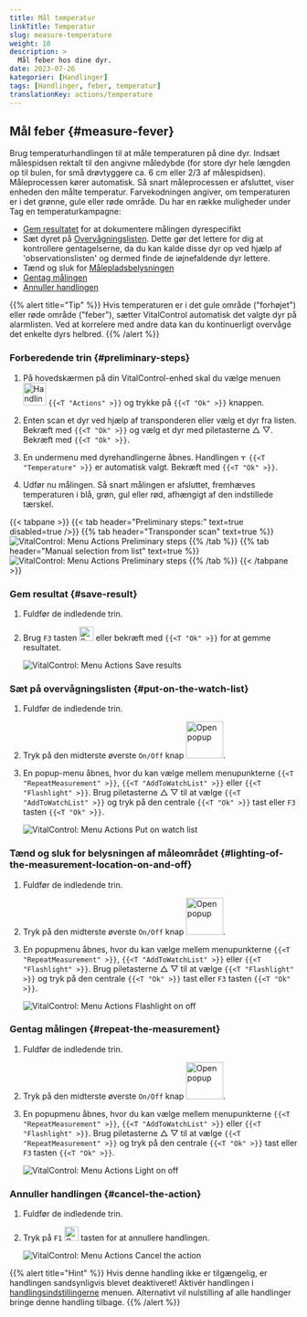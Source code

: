 ```yaml
---
title: Mål temperatur
linkTitle: Temperatur
slug: measure-temperature
weight: 10
description: >
  Mål feber hos dine dyr.
date: 2023-07-26
kategorier: [Handlinger]
tags: [Handlinger, feber, temperatur]
translationKey: actions/temperature
---
```


## Mål feber {#measure-fever}

Brug temperaturhandlingen til at måle temperaturen på dine dyr. Indsæt målespidsen rektalt til den angivne måledybde (for store dyr hele længden op til bulen, for små drøvtyggere ca. 6 cm eller 2/3 af målespidsen). Måleprocessen kører automatisk. Så snart måleprocessen er afsluttet, viser enheden den målte temperatur. Farvekodningen angiver, om temperaturen er i det grønne, gule eller røde område. Du har en række muligheder under Tag en temperaturkampagne:

- [Gem resultatet](#save-result) for at dokumentere målingen dyrespecifikt
- Sæt dyret på [Overvågningslisten](#put-on-the-watch-list). Dette gør det lettere for dig at kontrollere gentagelserne, da du kan kalde disse dyr op ved hjælp af 'observationslisten' og dermed finde de iøjnefaldende dyr lettere.
- Tænd og sluk for [Målepladsbelysningen](#lighting-of-the-measurement-location-on-and-off)
- [Gentag målingen](#repeat-the-measurement)
- [Annuller handlingen](#cancel-the-action)

{{% alert title="Tip" %}}
Hvis temperaturen er i det gule område ("forhøjet") eller røde område ("feber"), sætter VitalControl automatisk det valgte dyr på alarmlisten. Ved at korrelere med andre data kan du kontinuerligt overvåge det enkelte dyrs helbred.
{{% /alert %}}

### Forberedende trin {#preliminary-steps}

1. På hovedskærmen på din VitalControl-enhed skal du vælge menuen &nbsp;<img src="/icons/actions.svg" width="40" align="bottom" alt="Handlinger" /> `{{<T "Actions" >}}` og trykke på `{{<T "Ok" >}}` knappen.

2. Enten scan et dyr ved hjælp af transponderen eller vælg et dyr fra listen. Bekræft med `{{<T "Ok" >}}` og vælg et dyr med piletasterne △ ▽. Bekræft med `{{<T "Ok" >}}`.


3. En undermenu med dyrehandlingerne åbnes. Handlingen <img src="/icons/actions/temperature.svg" width="10" align="bottom" alt="Temperature" /> `{{<T "Temperature" >}}` er automatisk valgt. Bekræft med `{{<T "Ok" >}}`.

4. Udfør nu målingen. Så snart målingen er afsluttet, fremhæves temperaturen i blå, grøn, gul eller rød, afhængigt af den indstillede tærskel.

{{< tabpane >}}
{{< tab header="Preliminary steps:" text=true disabled=true />}}
{{% tab header="Transponder scan" text=true %}}
![VitalControl: Menu Actions Preliminary steps](../images/firststeps-scan.png "Preliminary steps")
{{% /tab %}}
{{% tab header="Manual selection from list" text=true %}}
![VitalControl: Menu Actions Preliminary steps](../images/firststeps.png "Preliminary steps")
{{% /tab %}}
{{< /tabpane >}}

### Gem resultat {#save-result}

1. Fuldfør de indledende trin.

2. Brug `F3` tasten <img src="/icons/footer/save.svg" width="25" align="bottom" alt="Save" /> eller bekræft med `{{<T "Ok" >}}` for at gemme resultatet.

    ![VitalControl: Menu Actions Save results](../images/saveresults.png "Save results")

### Sæt på overvågningslisten {#put-on-the-watch-list}

1. Fuldfør de indledende trin.

2. Tryk på den midterste øverste `On/Off` knap <img src="/icons/footer/repeat_add_to_watch.svg" width="65" align="bottom" alt="Open popup" />.

3. En popup-menu åbnes, hvor du kan vælge mellem menupunkterne `{{<T "RepeatMeasurement" >}}`, `{{<T "AddToWatchList" >}}` eller `{{<T "Flashlight" >}}`. Brug piletasterne △ ▽ til at vælge `{{<T "AddToWatchList" >}}` og tryk på den centrale `{{<T "Ok" >}}` tast eller `F3` tasten `{{<T "Ok" >}}`.

    ![VitalControl: Menu Actions Put on watch list](../images/watchlist.png "Put on watch list")

### Tænd og sluk for belysningen af måleområdet {#lighting-of-the-measurement-location-on-and-off}

1. Fuldfør de indledende trin.

2. Tryk på den midterste øverste `On/Off` knap <img src="/icons/footer/repeat_add_to_watch.svg" width="65" align="bottom" alt="Open popup" />.


3. En popupmenu åbnes, hvor du kan vælge mellem menupunkterne `{{<T "RepeatMeasurement" >}}`, `{{<T "AddToWatchList" >}}` eller `{{<T "Flashlight" >}}`. Brug piletasterne △ ▽ til at vælge `{{<T "Flashlight" >}}` og tryk på den centrale `{{<T "Ok" >}}` tast eller `F3` tasten `{{<T "Ok" >}}`.

    ![VitalControl: Menu Actions Flashlight on off](../images/light.png "Flashlight on off")

### Gentag målingen {#repeat-the-measurement}

1. Fuldfør de indledende trin.

2. Tryk på den midterste øverste `On/Off` knap <img src="/icons/footer/repeat_add_to_watch.svg" width="65" align="bottom" alt="Open popup" />.

3. En popupmenu åbnes, hvor du kan vælge mellem menupunkterne `{{<T "RepeatMeasurement" >}}`, `{{<T "AddToWatchList" >}}` eller `{{<T "Flashlight" >}}`. Brug piletasterne △ ▽ til at vælge `{{<T "RepeatMeasurement" >}}` og tryk på den centrale `{{<T "Ok" >}}` tast eller `F3` tasten `{{<T "Ok" >}}`.

    ![VitalControl: Menu Actions Light on off](../images/repeat.png "Light on off")

### Annuller handlingen {#cancel-the-action}

1. Fuldfør de indledende trin.

2. Tryk på `F1` <img src="/icons/footer/cancel.svg" width="25" align="bottom" alt="Cancel" /> tasten for at annullere handlingen.

    ![VitalControl: Menu Actions Cancel the action](../images/saveresults.png "Cancel the action")

{{% alert title="Hint" %}}
Hvis denne handling ikke er tilgængelig, er handlingen sandsynligvis blevet deaktiveret! Aktivér handlingen i [handlingsindstillingerne](../setting/) menuen. Alternativt vil nulstilling af alle handlinger bringe denne handling tilbage.
{{% /alert %}}
